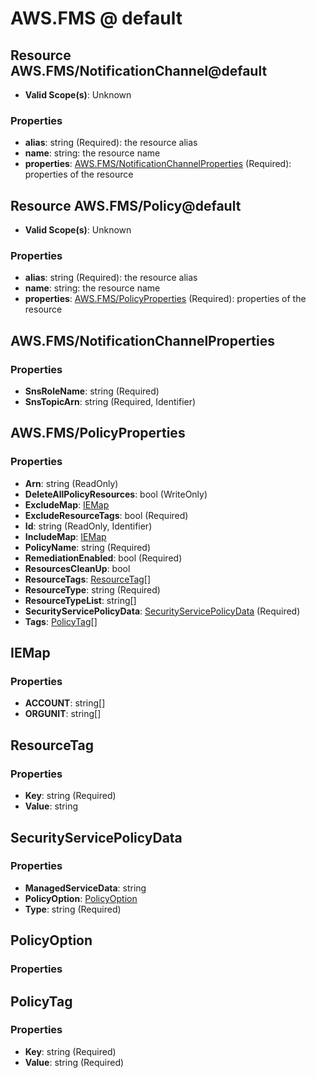 # AWS.FMS @ default

## Resource AWS.FMS/NotificationChannel@default
* **Valid Scope(s)**: Unknown
### Properties
* **alias**: string (Required): the resource alias
* **name**: string: the resource name
* **properties**: [AWS.FMS/NotificationChannelProperties](#awsfmsnotificationchannelproperties) (Required): properties of the resource

## Resource AWS.FMS/Policy@default
* **Valid Scope(s)**: Unknown
### Properties
* **alias**: string (Required): the resource alias
* **name**: string: the resource name
* **properties**: [AWS.FMS/PolicyProperties](#awsfmspolicyproperties) (Required): properties of the resource

## AWS.FMS/NotificationChannelProperties
### Properties
* **SnsRoleName**: string (Required)
* **SnsTopicArn**: string (Required, Identifier)

## AWS.FMS/PolicyProperties
### Properties
* **Arn**: string (ReadOnly)
* **DeleteAllPolicyResources**: bool (WriteOnly)
* **ExcludeMap**: [IEMap](#iemap)
* **ExcludeResourceTags**: bool (Required)
* **Id**: string (ReadOnly, Identifier)
* **IncludeMap**: [IEMap](#iemap)
* **PolicyName**: string (Required)
* **RemediationEnabled**: bool (Required)
* **ResourcesCleanUp**: bool
* **ResourceTags**: [ResourceTag](#resourcetag)[]
* **ResourceType**: string (Required)
* **ResourceTypeList**: string[]
* **SecurityServicePolicyData**: [SecurityServicePolicyData](#securityservicepolicydata) (Required)
* **Tags**: [PolicyTag](#policytag)[]

## IEMap
### Properties
* **ACCOUNT**: string[]
* **ORGUNIT**: string[]

## ResourceTag
### Properties
* **Key**: string (Required)
* **Value**: string

## SecurityServicePolicyData
### Properties
* **ManagedServiceData**: string
* **PolicyOption**: [PolicyOption](#policyoption)
* **Type**: string (Required)

## PolicyOption
### Properties

## PolicyTag
### Properties
* **Key**: string (Required)
* **Value**: string (Required)

